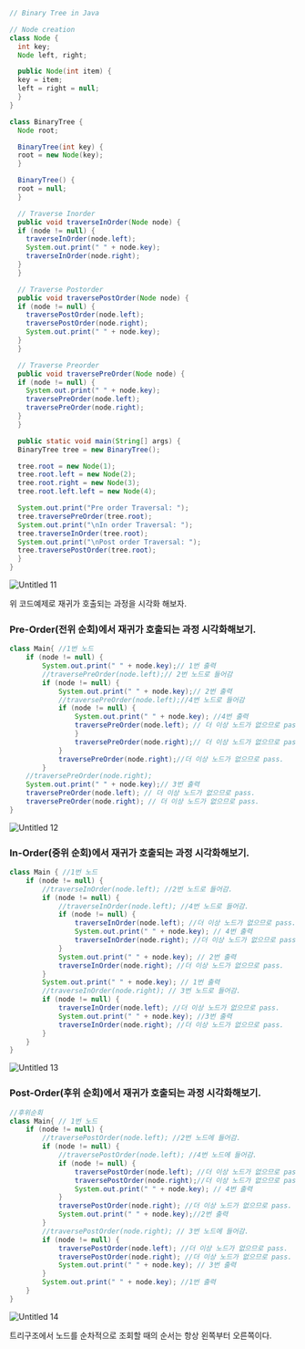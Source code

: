 
```java
// Binary Tree in Java

// Node creation
class Node {
  int key;
  Node left, right;

  public Node(int item) {
  key = item;
  left = right = null;
  }
}

class BinaryTree {
  Node root;

  BinaryTree(int key) {
  root = new Node(key);
  }

  BinaryTree() {
  root = null;
  }

  // Traverse Inorder
  public void traverseInOrder(Node node) {
  if (node != null) {
    traverseInOrder(node.left);
    System.out.print(" " + node.key);
    traverseInOrder(node.right);
  }
  }

  // Traverse Postorder
  public void traversePostOrder(Node node) {
  if (node != null) {
    traversePostOrder(node.left);
    traversePostOrder(node.right);
    System.out.print(" " + node.key);
  }
  }

  // Traverse Preorder
  public void traversePreOrder(Node node) {
  if (node != null) {
    System.out.print(" " + node.key);
    traversePreOrder(node.left);
    traversePreOrder(node.right);
  }
  }

  public static void main(String[] args) {
  BinaryTree tree = new BinaryTree();

  tree.root = new Node(1);
  tree.root.left = new Node(2);
  tree.root.right = new Node(3);
  tree.root.left.left = new Node(4);

  System.out.print("Pre order Traversal: ");
  tree.traversePreOrder(tree.root);
  System.out.print("\nIn order Traversal: ");
  tree.traverseInOrder(tree.root);
  System.out.print("\nPost order Traversal: ");
  tree.traversePostOrder(tree.root);
  }
}
```

![Untitled 11](https://user-images.githubusercontent.com/70310271/170994277-996f01de-0a6b-4591-9720-12d5e1c96078.png)


위 코드예제로 재귀가 호출되는 과정을 시각화 해보자.

### Pre-Order(전위 순회)에서 재귀가 호출되는 과정 시각화해보기.

```java
class Main{ //1번 노드
    if (node != null) {
        System.out.print(" " + node.key);// 1번 출력
        //traversePreOrder(node.left);// 2번 노드로 들어감
        if (node != null) {
            System.out.print(" " + node.key);// 2번 출력
            //traversePreOrder(node.left);//4번 노드로 들어감
            if (node != null) {
                System.out.print(" " + node.key); //4번 출력
                traversePreOrder(node.left); // 더 이상 노드가 없으므로 pass.
                }
                traversePreOrder(node.right);// 더 이상 노드가 없으므로 pass.
            }
            traversePreOrder(node.right);//더 이상 노드가 없으므로 pass.
        }
    //traversePreOrder(node.right);
    System.out.print(" " + node.key);// 3번 출력
    traversePreOrder(node.left); // 더 이상 노드가 없으므로 pass.
    traversePreOrder(node.right); // 더 이상 노드가 없으므로 pass.
}
```

![Untitled 12](https://user-images.githubusercontent.com/70310271/170994262-9267dc14-6114-4f2e-bf0f-5d70a2db7dfd.png)


### In-Order(중위 순회)에서 재귀가 호출되는 과정 시각화해보기.

```java
class Main { //1번 노드
    if (node != null) {
        //traverseInOrder(node.left); //2번 노드로 들어감.
        if (node != null) {
            //traverseInOrder(node.left); //4번 노드로 들어감.
            if (node != null) {
                traverseInOrder(node.left); //더 이상 노드가 없으므로 pass.
                System.out.print(" " + node.key); // 4번 출력
                traverseInOrder(node.right); //더 이상 노드가 없으므로 pass.
            }
            System.out.print(" " + node.key); // 2번 출력
            traverseInOrder(node.right); //더 이상 노드가 없으므로 pass.
        }
        System.out.print(" " + node.key); // 1번 출력
        //traverseInOrder(node.right); // 3번 노드로 들어감.
        if (node != null) {
            traverseInOrder(node.left); //더 이상 노드가 없으므로 pass.
            System.out.print(" " + node.key); //3번 출력
            traverseInOrder(node.right); //더 이상 노드가 없으므로 pass.
        }
    }
}
```
![Untitled 13](https://user-images.githubusercontent.com/70310271/170994237-8dcd4583-aa6e-4db1-8072-02939eeac9eb.png)



### Post-Order(후위 순회)에서 재귀가 호출되는 과정 시각화해보기.

```java
//후위순회
class Main{ // 1번 노드
    if (node != null) {
        //traversePostOrder(node.left); //2번 노드에 들어감.
        if (node != null) {
            //traversePostOrder(node.left); //4번 노드에 들어감.
            if (node != null) {
                traversePostOrder(node.left); //더 이상 노드가 없으므로 pass.
                traversePostOrder(node.right);//더 이상 노드가 없으므로 pass.
                System.out.print(" " + node.key); // 4번 출력
            }
            traversePostOrder(node.right); //더 이상 노드가 없으므로 pass.
            System.out.print(" " + node.key);//2번 출력
        }
        //traversePostOrder(node.right); // 3번 노드에 들어감.
        if (node != null) {
            traversePostOrder(node.left); //더 이상 노드가 없으므로 pass.
            traversePostOrder(node.right); //더 이상 노드가 없으므로 pass.
            System.out.print(" " + node.key); // 3번 출력
        }
        System.out.print(" " + node.key); //1번 출력
    }
}
```

![Untitled 14](https://user-images.githubusercontent.com/70310271/170994209-2c1edd79-5f29-48a2-82ce-3f0afc3d616a.png)


트리구조에서 노드를 순차적으로 조회할 때의 순서는 항상 왼쪽부터 오른쪽이다.
